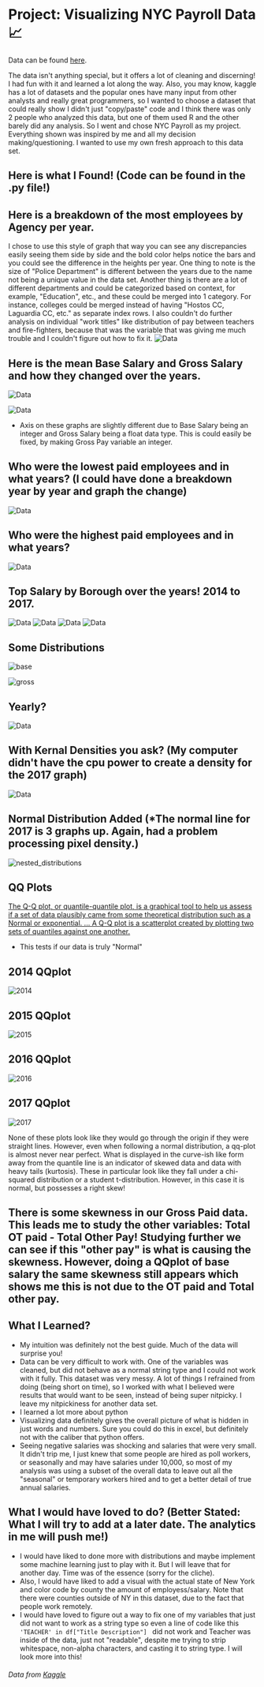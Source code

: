 # Project: Visualizing NYC Payroll Data :chart_with_upwards_trend:
Data can be found [here](https://www.kaggle.com/new-york-city/nyc-citywide-payroll-data).

The data isn't anything special, but it offers a lot of cleaning and discerning! I had fun with it and learned a lot along the way. Also, you may know, kaggle has a lot of datasets and the popular ones have many input from other analysts and really great programmers, so I wanted to choose a dataset that could really show I didn't just "copy/paste" code and I think there was only 2 people who analyzed this data, but one of them used R and the other barely did any analysis. So I went and chose NYC Payroll as my project. Everything shown was inspired by me and all my decision making/questioning. I wanted to use my own fresh approach to this data set.

## Here is what I Found! (Code can be found in the .py file!) 

## Here is a breakdown of the most employees by Agency per year. 
I chose to use this style of graph that way you can see any discrepancies
easily seeing them side by side and the bold color helps notice the bars and you could see the difference in the heights per year. One thing to note is the size of "Police Department" is different between the years due to the name not being a unique value in the data set. Another thing is there are a lot of different departments and could be categorized based on context, for example, "Education", etc., and these could be merged into 1 category. For instance, colleges could be merged instead of having "Hostos CC, Laguardia CC, etc." as separate index rows. I also couldn't do further analysis on individual "work titles" like distribution of pay between teachers and fire-fighters, because that was the variable that was giving me much trouble and I couldn't figure out how to fix it.
![Data](https://user-images.githubusercontent.com/23710841/37132894-3c34f71e-225e-11e8-81b9-f24a0542c03b.png)

## Here is the mean Base Salary and Gross Salary and how they changed over the years. 
![Data](https://user-images.githubusercontent.com/23710841/37130181-4d9ca956-2250-11e8-8ca6-799e8f92bb74.png)

![Data](https://user-images.githubusercontent.com/23710841/37130182-4daa812a-2250-11e8-955d-922d516f0543.png)
- Axis on these graphs are slightly different due to Base Salary being an integer and Gross Salary being a float data type. This is could easily be fixed, by making Gross Pay variable an integer.
## Who were the lowest paid employees and in what years? (I could have done a breakdown year by year and graph the change)
![Data](https://user-images.githubusercontent.com/23710841/37130179-4d881efa-2250-11e8-8f2d-81c347f94040.png)
## Who were the highest paid employees and in what years?
![Data](https://user-images.githubusercontent.com/23710841/37130178-4d7da150-2250-11e8-9aa9-614f37942986.png)

## Top Salary by Borough over the years! 2014 to 2017.
![Data](https://user-images.githubusercontent.com/23710841/37130169-4d106356-2250-11e8-8414-dce65a7fbc0d.png)
![Data](https://user-images.githubusercontent.com/23710841/37132454-ce0bc03a-225b-11e8-8b4d-8499deb533d2.png)
![Data](https://user-images.githubusercontent.com/23710841/37132456-ce316c72-225b-11e8-85f4-0727f57c3576.png)
![Data](https://user-images.githubusercontent.com/23710841/37132455-ce1931f2-225b-11e8-81a0-700a8eb56c6b.png)

## Some Distributions
![base](https://user-images.githubusercontent.com/23710841/37167217-4cb1fe5e-22cf-11e8-8df3-da3d00dc2fb9.png)

![gross](https://user-images.githubusercontent.com/23710841/37167223-50d24a2a-22cf-11e8-8d75-079632a36385.png)

## Yearly?
![Data](https://user-images.githubusercontent.com/23710841/37130175-4d5b605e-2250-11e8-9160-28f1977473f9.png)

## With Kernal Densities you ask? (My computer didn't have the cpu power to  create a density for the 2017 graph)
![Data](https://user-images.githubusercontent.com/23710841/37130174-4d4a986e-2250-11e8-836f-fb260d5c8be2.png)

## Normal Distribution Added (*The normal line for 2017 is 3 graphs up. Again, had a problem processing pixel density.)
![nested_distributions](https://user-images.githubusercontent.com/23710841/37166690-b7645550-22cd-11e8-81d9-f92b7fed14fc.png)

## QQ Plots
[The Q-Q plot, or quantile-quantile plot, is a graphical tool to help us assess if a set of data plausibly came from some theoretical distribution such as a Normal or exponential. ... A Q-Q plot is a scatterplot created by plotting two sets of quantiles against one another.](http://data.library.virginia.edu/understanding-q-q-plots/)
- This tests if our data is truly "Normal"
## 2014 QQplot
![2014](https://user-images.githubusercontent.com/23710841/37192663-bf769426-2334-11e8-8d30-de24921befea.png)
## 2015 QQplot
![2015](https://user-images.githubusercontent.com/23710841/37192664-bf8f5a38-2334-11e8-9541-e77f63b7ecd1.png)
## 2016 QQplot
![2016](https://user-images.githubusercontent.com/23710841/37192665-bfa3fe98-2334-11e8-9379-e518f6c94701.png)
## 2017 QQplot
![2017](https://user-images.githubusercontent.com/23710841/37192667-bfb51b74-2334-11e8-9688-0d56601776d3.png)

None of these plots look like they would go through the origin if they were straight lines. However, even when following a normal distribution, a qq-plot is almost never near perfect. What is displayed in the curve-ish like form away from the quantile line is an indicator of skewed data and data with heavy tails (kurtosis). These in particular look like they fall under a chi-squared distribution or a student t-distribution. However, in this case it is normal, but possesses a right skew! 
## There is some skewness in our Gross Paid data. This leads me to study the other variables: Total OT paid - Total Other Pay! Studying further we can see if this "other pay" is what is causing the skewness. However, doing a QQplot of base salary the same skewness still appears which shows me this is not due to the OT paid and Total other pay. 

## What I Learned?
- My intuition was definitely not the best guide. Much of the data will surprise you!
- Data can be very difficult to work with. One of the variables was cleaned, but did not behave as a normal string type and I could not work with it fully. This dataset was very messy. A lot of things I refrained from doing (being short on time), so I worked with what I believed were results that would want to be seen, instead of being super nitpicky. I leave my nitpickiness for another data set.
- I learned a lot more about python
- Visualizing data definitely gives the overall picture of what is hidden in just words and numbers. Sure you could do this in excel, but definitely not with the caliber that python offers.
- Seeing negative salaries was shocking and salaries that were very small. It didn't trip me, I just knew that some people are hired as poll workers, or seasonally and may have salaries under 10,000, so most of my analysis was using a subset of the overall data to leave out all the "seasonal" or temporary workers hired and to get a better detail of true annual salaries.
## What I would have loved to do?  (Better Stated: What I will try to add at a later date. The analytics in me will push me!)
- I would have liked to done more with distributions and maybe implement some machine learning just to play with it. But I will leave that for another day. Time was of the essence (sorry for the cliche).
- Also, I would have liked to add a visual with the actual state of New York and color code by county the amount of employess/salary. Note that there were counties outside of NY in this dataset, due to the fact that people work remotely.
- I would have loved to figure out a way to fix one of my variables that just did not want to work as a string type so even a line of code like this ```'TEACHER' in df["Title Description"] ``` did not work and Teacher was inside of the data, just not "readable", despite me trying to strip whitespace, non-alpha characters, and casting it to string type. I will look more into this!


###### Data from [Kaggle](https://www.kaggle.com/competitions)
